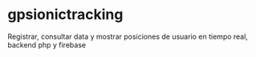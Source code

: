 # gpsionictracking
Registrar, consultar data y mostrar posiciones de usuario en tiempo real, backend php y firebase
